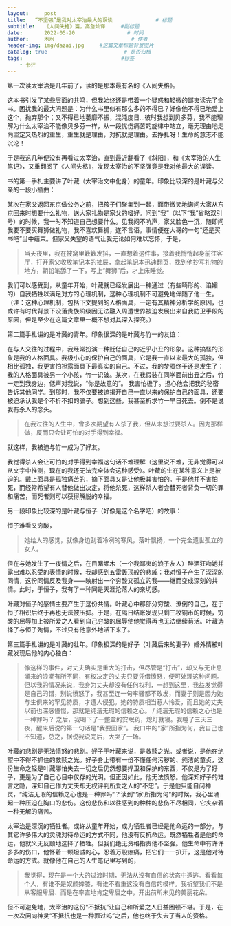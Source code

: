 ```yaml
---
layout:     post                       
title:   “不坚强”是我对太宰治最大的误读              # 标题
subtitle:   《人间失格》篇，高詹灿译     #副标题
date:       2022-05-20                 # 时间
author:     木水                         # 作者
header-img: img/dazai.jpg     #这篇文章标题背景图片
catalog: true                         # 是否归档
tags:                                #标签
    - 书评
---
```

第一次读太宰治是几年前了，读的是那本最有名的《人间失格》。

这本书引发了某些层面的共鸣，但我始终还是带着一个疑惑和轻微的鄙夷读完了全书。困扰我的最大问题是：为什么书里似有那么多的不得已？好像他不得已地爱上这个，抛弃那个；又不得已地萎靡不振，混沌度日…彼时我想到贝多芬，我不能理解为什么太宰治不能像贝多芬一样，从一段忧伤痛苦的旋律中站立，毫无理由地走向坚定又热烈的重生，重生就是理由，对抗就是理由。去挣扎呀！生命的意志不能沉沦！

于是我这几年便没有再看过太宰治，直到最近翻看了《斜阳》，和《太宰治的人生笔记》，又重翻阅了《人间失格》，发现太宰治的不坚强竟是我对他最大的误读。

书的第一手札主要讲了叶藏（太宰治文中化身）的童年。印象比较深的是叶藏与父亲的一段小插曲：

某次在家父返回东京做公务之前，把孩子们聚集到一起，面带微笑地询问大家从东京回来时想要什么礼物，送大家礼物是家父的嗜好。问到“我”（以下“我”省略双引号）的时候，我一时不知道自己想要什么。见我闷不吭声，家父脸色一沉，随即问我要不要买舞狮做礼物，我不喜欢舞狮，遂不言语。事情便在大哥的一句“还是买书吧”当中结束。但家父失望的语气让我无论如何难以忘怀，于是，
>当天夜里，我在被窝里簌簌发抖，一直想着这件事，接着我悄悄起身前往客厅，打开家父收放笔记本的抽屉，拿起笔记本迅速翻页，找到他抄写礼物的地方，朝铅笔舔了一下，写上“舞狮”后，才上床睡觉。

我们可以感受到，从童年开始，叶藏就已经发展出一种通过（有些畸形的、谄媚的）自我牺牲以满足对方的心理机制，这种心理机制不可避免地伴随了他一生。（注：这种心理机制，包括下文提到的人格面具，一定有其精神分析学的原因，也或许有时代背景下没落贵族阶级因无法融入周遭世界被迫发展出来自我防卫手段的原因，但是至少在这篇文章里一概不想对其深入探究。）

第二篇手札讲的是叶藏的青年。印象很深的是叶藏与竹一的友谊：

在与人交往的过程中，我经常扮演一种贬低自己的近乎小丑的形象。这种搞怪的形象是我的人格面具。我极小心的保护自己的面具，它是我一直以来最大的孤独，但相比孤独，我更害怕袒露面具下最真实的自己。不过，我的梦魇终于还是发生了：我的人格面具被另一个小孩，竹一识破。某次，在我假装在同学面前出丑之后，竹一走到我身边，低声对我说，“你是故意的”。
我害怕极了。担心他会把我的秘密告诉其他同学。到那时，我不仅要被迫揭开自己一直以来的保护自己的面具，还要被迫承认我是个不折不扣的骗子。想到这些，我甚至祈求竹一早日死去。倒不是说我有杀人的念头。
>在我过往的人生中，曾多次期望有人杀了我，但从未想过要杀人。因为那样做，反而只会让可怕的对手得到幸福。

就这样，我被迫与竹一成为了好友。

我觉得杀人会让可怕的对手得到幸福这句话不难理解（这里说不难，无非觉得可以从文字中推测，现在的我还无法完全体会这种感受）。叶藏的生在某种意义上是被迫的。戴上面具是孤独痛苦的，摘下面具又是让他极其害怕的。于是他并不害怕死，而经常希望有人替他做出决定，将他杀死，这样杀人者会替死者背负一切的罪和痛苦，而死者则可以获得解脱的幸福。

另一段印象比较深的是叶藏与恒子（好像是这个名字吧）的故事：

恒子难看又穷酸，
>她给人的感觉，就像身边刮着冷冽的寒风，落叶飘扬，一个完全遗世孤立的女人。

但在与她发生了一夜情之后，在目睹堀木（一个我鄙夷的浪子友人）醉酒狂吻她并露出难以忍受的表情的时候，我却感到五雷轰顶般的悲戚：我对恒子产生了深深的同情，这份同情反及我身——映射出一个穷酸又孤立的我——继而变成深刻的共情。此时，于恒子，我有了一种同是天涯沦落人的亲切感。

叶藏对恒子的感情主要产生于这份共情。叶藏心中那部分穷酸、潦倒的自己，在于恒子相识后终于再也无法被压抑。于是，在隔日结账发现只剩三枚铜币的时候，穷酸的屈辱加上被所爱之人看到自己穷酸的屈辱使他觉得再也无法继续苟活。叶藏选择了与恒子殉情，不过只有他意外地活下来了。

第三篇手札讲的是叶藏的壮年。印象极深的是好子（叶藏后来的妻子）婚外情被叶藏发现后他的内心独白：

>像这样的事件，对丈夫确实是重大的打击，但尽管是“打击”，却又与无止息涌来的浪潮有所不同，有权决定的丈夫只要凭借愤怒，便可处理这种问题。但以我的情况来说，我身为丈夫却没有任何权利，一想到这里，我益发觉得是自己的错，别说愤怒了，我甚至连一句牢骚都不敢发，而妻子则是因为她与生俱来的罕见特质，才遭人侵犯。她的特质相当惹人怜爱，而且她的丈夫以前也深感憧憬，那就是纯洁无瑕的信赖之心。 / 纯洁无瑕的信赖之心也是一种罪吗？
之后，我喝下了一整盒的安眠药，熄灯就寝。我睡了三天三夜，醒来后说的第一句话是“我要回家”。
>我口中的“家”所指为何，我自己也不知道，总之，据说我说完后，大哭了一场。

叶藏的悲剧是无法愤怒的悲剧。好子于叶藏来说，是救赎之光。或者说，是他在绝望中不得不抓住的救赎之光。好子身上带有一份不懂任何污秽的、纯洁的童贞，这份生命之轻是叶藏哪怕失去一切之后仍然想要捍卫和保护的东西，不仅是为了好子，更是为了自己心目中仅存的光明。但正因如此，他无法愤怒。他深知好子的难言之隐，深知自己作为丈夫却无权评判所爱之人的“不忠”。于是他只能自问神灵，“纯洁无瑕的信赖之心也是一种罪吗”？读到“‘家’所指为何”的时候，我心里涌起一种压迫在胸口的悲伤。这份悲伤和以往感到的种种的悲伤不尽相同，它夹杂着一种无解的痛苦。

太宰治是深沉的牺牲者。或许从童年开始，成为牺牲者已经是他命运的一部分。与其它许多伟大的灵魂对待命运的方式不同，他没有反抗命运。既然牺牲者是他的命运，他就义无反顾地选择了牺牲。但我们绝无资格指责他不坚强。他生命中有许许多多的伤口，他怀着一颗坦诚的心，忍着万般疼痛，把它们一一扒开，这是他对待命运的方式。就像他在自己的人生笔记里写到的，
>我觉得，现在是一个大的过渡时期，无法从没有自信的状态中遁逃。看看每个人，有谁不是奴颜婢膝，有谁不看重这没有自信的模样。我祈望我们不是从客服卑屈、而是在率直地肯定卑屈之中，开出前所未见的美丽花朵。

但不可避免地，太宰治的这份“不抵抗”让自己和所爱之人日益困顿不堪。于是，在一次次问向神灵“不抵抗也是一种罪过吗”之后，他也终于失去了当人的资格。
